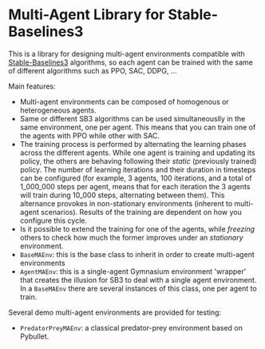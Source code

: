 # Multi-Agent Library for Stable-Baselines3

This is a library for designing multi-agent environments compatible with [Stable-Baselines3](https://stable-baselines3.readthedocs.io/) algorithms, so each agent can be trained with the same of different algorithms such as PPO, SAC, DDPG, ...

Main features:
* Multi-agent environments can be composed of homogenous or heterogeneous agents.
* Same or different SB3 algorithms can be used simultaneouslly in the same environment, one per agent. This means that you can train one of the agents with PPO while other with SAC.
* The training process is performed by alternating the learning phases across the different agents. While one agent is training and updating its policy, the others are behaving following their *static* (previously trained) policy. The number of learning iterations and their duration in timesteps can be configured (for example, 3 agents, 100 iterations, and a total of 1_000_000 steps per agent, means that for each iteration the 3 agents will train during 10_000 steps, alternating between them). This alternance provokes in non-stationary environments (inherent to multi-agent scenarios). Results of the training are dependent on how you configure this cycle.
* Is it possible to extend the training for one of the agents, while *freezing* others to check how much the former improves under an *stationary* environment.
* `BaseMAEnv`: this is the base class to inherit in order to create multi-agent environments
* `AgentMAEnv`: this is a single-agent Gymnasium environment 'wrapper' that creates the illusion for SB3 to deal with a single agent environment. In a `BaseMAEnv` there are several instances of this class, one per agent to train.

Several demo multi-agent environments are provided for testing:
* `PredatorPreyMAEnv`: a classical predator-prey environment based on Pybullet.
